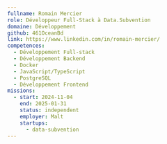 ```yaml
---
fullname: Romain Mercier
role: Développeur Full-Stack à Data.Subvention
domaine: Développement
github: 461OceanBd
link: https://www.linkedin.com/in/romain-mercier/
competences:
  - Développement Full-stack
  - Développement Backend
  - Docker
  - JavaScript/TypeScript
  - PostgreSQL
  - Développement Frontend
missions:
  - start: 2024-11-04
    end: 2025-01-31
    status: independent
    employer: Malt
    startups:
      - data-subvention
---
```

